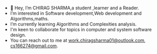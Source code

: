 - 👋 Hey, I’m CHIRAG SHARMA,a student ,learner and a Reader.
- I’m interested in Software development,Web development and Algorithms,maths.
- I’m currently learning Algorithms and Complexities analysis.
- I'm keen to collaborate for topics in computer and system software design.
- You can reach out to me at work.chiragsharma01@outlook.com, cs166274@gmail.com.

<!---
chiragsharrma/chiragsharrma is a ✨ special ✨ repository because its `README.md` (this file) appears on your GitHub profile.
You can click the Preview link to take a look at your changes.
--->

